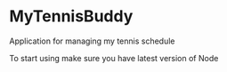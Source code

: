 # MyTennisBuddy
Application for managing my tennis schedule 

To start using make sure you have latest version of Node
